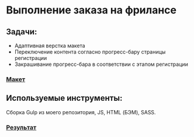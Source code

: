 <h1>Выполнение заказа на фрилансе</h1>

<h2>Задачи:</h2>

<ul>
<li>Адаптивная верстка макета</li>
<li>Переключение контента согласно прогресс-бару страницы регистрации</li>
<li>Закрашивание прогресс-бара в соответствии с этапом регистрации</li>
</ul>

<h3><a href="https://www.figma.com/file/m9TOWP5MwEasm73cfRcl1g/HFW-layout?node-id=0%3A1">Макет</a></h3>

<h2>Используемые инструменты:</h2>

Сборка Gulp из моего репозитория, JS, HTML (БЭМ), SASS.

<h3><a href="https://www.figma.com/file/m9TOWP5MwEasm73cfRcl1g/HFW-layout?node-id=0%3A1">Результат</a></h3>